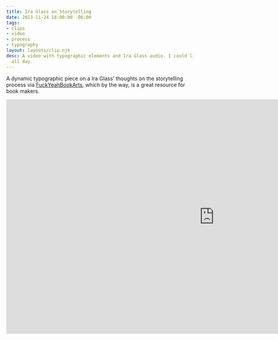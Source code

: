 ```yaml
---
title: Ira Glass on Storytelling
date: 2013-11-24 18:00:00 -06:00
tags:
- clips
- video
- process
- typography
layout: layouts/clip.njk
desc: A video with typographic elements and Ira Glass audio. I could listen to him
  all day.
---
```


A dynamic typographic piece on a Ira Glass’ thoughts on the storytelling process via <a href="https://fuckyeahbookarts.tumblr.com/post/39789883708/bookuse-having-good-taste" >FuckYeahBookArts</a>, which by the way, is a great resource for book makers.
<iframe src="https://player.vimeo.com/video/24715531?title=0&amp;byline=0&amp;portrait=0" width="1120" height="631" frameborder="0" webkitAllowFullScreen mozallowfullscreen allowFullScreen></iframe>